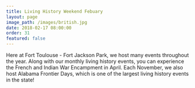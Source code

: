 ```yaml
---
title: Living History Weekend Febuary
layout: page
image_path: /images/british.jpg
date: 2018-02-17 08:00:00
order: 31
featured: false
---
```



Here at Fort Toulouse - Fort Jackson Park, we host many events throughout the year. Along with our monthly living history events, you can experience the French and Indian War Encampment in April. Each November, we also host Alabama Frontier Days, which is one of the largest living history events in the state!